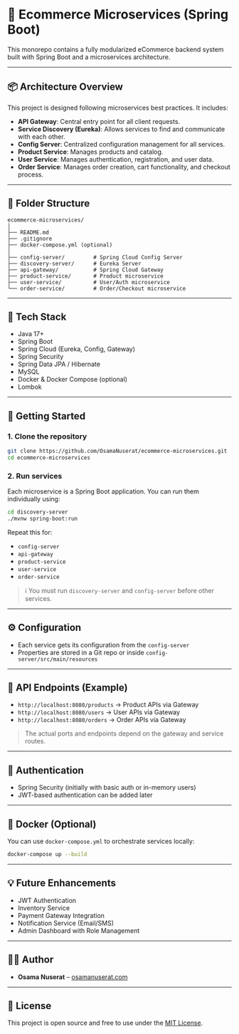# 🛒 Ecommerce Microservices (Spring Boot)

This monorepo contains a fully modularized eCommerce backend system built with Spring Boot and a microservices architecture.

---

## 📦 Architecture Overview

This project is designed following microservices best practices. It includes:

- **API Gateway**: Central entry point for all client requests.
- **Service Discovery (Eureka)**: Allows services to find and communicate with each other.
- **Config Server**: Centralized configuration management for all services.
- **Product Service**: Manages products and catalog.
- **User Service**: Manages authentication, registration, and user data.
- **Order Service**: Manages order creation, cart functionality, and checkout process.

---

## 📁 Folder Structure

```
ecommerce-microservices/
│
├── README.md
├── .gitignore
├── docker-compose.yml (optional)
│
├── config-server/         # Spring Cloud Config Server
├── discovery-server/      # Eureka Server
├── api-gateway/           # Spring Cloud Gateway
├── product-service/       # Product microservice
├── user-service/          # User/Auth microservice
└── order-service/         # Order/Checkout microservice
```

---

## 🧪 Tech Stack

- Java 17+
- Spring Boot
- Spring Cloud (Eureka, Config, Gateway)
- Spring Security
- Spring Data JPA / Hibernate
- MySQL
- Docker & Docker Compose (optional)
- Lombok

---

## 🚀 Getting Started

### 1. Clone the repository

```bash
git clone https://github.com/OsamaNuserat/ecommerce-microservices.git
cd ecommerce-microservices
```

### 2. Run services

Each microservice is a Spring Boot application. You can run them individually using:

```bash
cd discovery-server
./mvnw spring-boot:run
```

Repeat this for:
- `config-server`
- `api-gateway`
- `product-service`
- `user-service`
- `order-service`

> ℹ️ You must run `discovery-server` and `config-server` before other services.

---

## ⚙️ Configuration

- Each service gets its configuration from the `config-server`
- Properties are stored in a Git repo or inside `config-server/src/main/resources`

---

## 📌 API Endpoints (Example)

- `http://localhost:8080/products` → Product APIs via Gateway
- `http://localhost:8080/users` → User APIs via Gateway
- `http://localhost:8080/orders` → Order APIs via Gateway

> The actual ports and endpoints depend on the gateway and service routes.

---

## 🔐 Authentication

- Spring Security (initially with basic auth or in-memory users)
- JWT-based authentication can be added later

---

## 🐳 Docker (Optional)

You can use `docker-compose.yml` to orchestrate services locally:

```bash
docker-compose up --build
```

---

## 💡 Future Enhancements

- JWT Authentication
- Inventory Service
- Payment Gateway Integration
- Notification Service (Email/SMS)
- Admin Dashboard with Role Management

---

## 👨‍💻 Author

- **Osama Nuserat** – [osamanuserat.com](https://osamanuserat.com)

---

## 📜 License

This project is open source and free to use under the [MIT License](LICENSE).